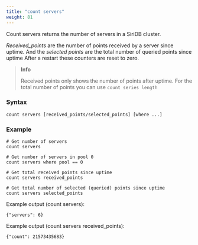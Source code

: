 ```yaml
---
title: "count servers"
weight: 81
---
```


Count servers returns the number of servers in a SiriDB cluster.

*Received_points* are the number of points received by a server since uptime. And the *selected points* are the total number of queried points since uptime
After a restart these counters are reset to zero.

>**Info**
>
>Received points only shows the number of points after uptime. For the total
>number of points you can use `count series length`

### Syntax

    count servers [received_points/selected_points] [where ...]

### Example

    # Get number of servers
    count servers

    # Get number of servers in pool 0
    count servers where pool == 0

    # Get total received points since uptime
    count servers received_points

    # Get total number of selected (queried) points since uptime
    count servers selected_points

Example output (count servers):

    {"servers": 6}

Example output (count servers received_points):

    {"count": 21573435683}
